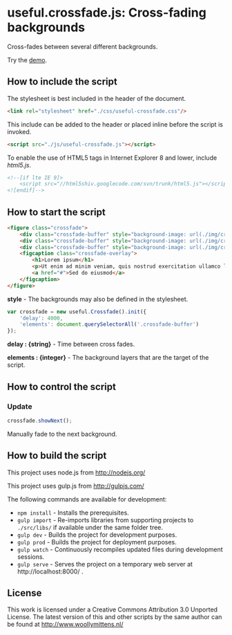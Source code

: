 # useful.crossfade.js: Cross-fading backgrounds

Cross-fades between several different backgrounds.

Try the <a href="http://www.woollymittens.nl/useful/default.php?url=useful-crossfade">demo</a>.

## How to include the script

The stylesheet is best included in the header of the document.

```html
<link rel="stylesheet" href="./css/useful-crossfade.css"/>
```

This include can be added to the header or placed inline before the script is invoked.

```html
<script src="./js/useful-crossfade.js"></script>
```

To enable the use of HTML5 tags in Internet Explorer 8 and lower, include *html5.js*.

```html
<!--[if lte IE 9]>
	<script src="//html5shiv.googlecode.com/svn/trunk/html5.js"></script>
<![endif]-->
```

## How to start the script

```html
<figure class="crossfade">
	<div class="crossfade-buffer" style="background-image: url(./img/crossfade-a.jpg);"></div>
	<div class="crossfade-buffer" style="background-image: url(./img/crossfade-b.jpg);"></div>
	<div class="crossfade-buffer" style="background-image: url(./img/crossfade-c.jpg);"></div>
	<figcaption class="crossfade-overlay">
		<h1>Lorem ipsum</h1>
		<p>Ut enim ad minim veniam, quis nostrud exercitation ullamco laboris nisi ut aliquip ex ea commodo consequat.</p>
		<a href="#">Sed do eiusmod</a>
	</figcaption>
</figure>
```


**style** - The backgrounds may also be defined in the stylesheet.

```javascript
var crossfade = new useful.Crossfade().init({
	'delay': 4000,
	'elements': document.querySelectorAll('.crossfade-buffer')
});
```

**delay : {string}** - Time between cross fades.

**elements : {integer}** - The background layers that are the target of the script.

## How to control the script

### Update

```javascript
crossfade.showNext();
```

Manually fade to the next background.

## How to build the script

This project uses node.js from http://nodejs.org/

This project uses gulp.js from http://gulpjs.com/

The following commands are available for development:
+ `npm install` - Installs the prerequisites.
+ `gulp import` - Re-imports libraries from supporting projects to `./src/libs/` if available under the same folder tree.
+ `gulp dev` - Builds the project for development purposes.
+ `gulp prod` - Builds the project for deployment purposes.
+ `gulp watch` - Continuously recompiles updated files during development sessions.
+ `gulp serve` - Serves the project on a temporary web server at http://localhost:8000/ .

## License

This work is licensed under a Creative Commons Attribution 3.0 Unported License. The latest version of this and other scripts by the same author can be found at http://www.woollymittens.nl/
